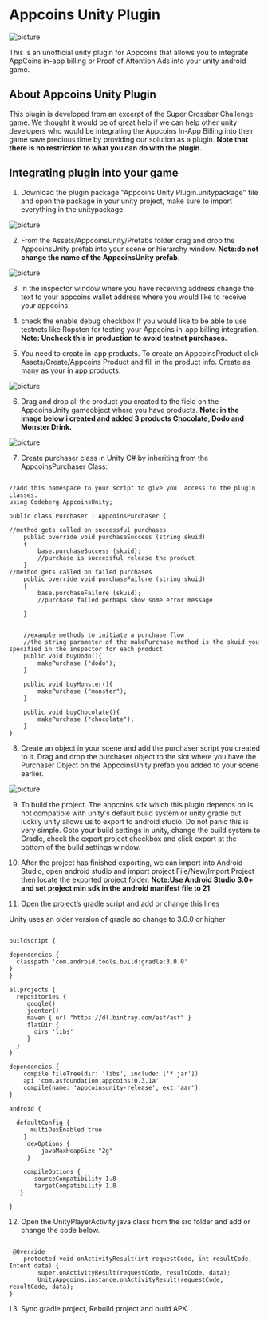 # Appcoins Unity Plugin

![picture](Screenshots/shot1.png)

This is an unofficial unity plugin for Appcoins that allows you to integrate AppCoins in-app billing or Proof of Attention Ads into your unity android game.

## About Appcoins Unity Plugin
This plugin is developed from an excerpt of the Super Crossbar Challenge game. We thought it would be of great help if we can help other unity developers who would be integrating the Appcoins In-App Billing into their game save precious time by providing our solution as a plugin. 
**Note that there is no restriction to what you can do with the plugin.**

## Integrating plugin into your game
1. Download the plugin package "Appcoins Unity Plugin.unitypackage" file and open the package in your unity project, make sure to import everything in the unitypackage.

![picture](Screenshots/shot2.png)

2. From the Assets/AppcoinsUnity/Prefabs folder drag and drop the AppcoinsUnity prefab into your scene or hierarchy window. 
**Note:do not change the name of the AppcoinsUnity prefab.**

![picture](Screenshots/shot3.png)

3. In the inspector window where you have receiving address change the text to your appcoins wallet address where you would like to receive your appcoins.

4. check the enable debug checkbox If you would like to be able to use testnets like Ropsten for testing your Appcoins in-app billing integration.
**Note: Uncheck this in production to avoid testnet purchases.**

5. You need to create in-app products. 
To create an AppcoinsProduct click Assets/Create/Appcoins Product and fill in the product info. Create as many as your in app products.

![picture](Screenshots/shot4.png)

6. Drag and drop all the product you created to the field on the AppcoinsUnity gameobject where you have products.
**Note: in the image below i created and added 3 products Chocolate, Dodo and Monster Drink.**

![picture](Screenshots/shot5.png)

7. Create purchaser class in Unity C# by inheriting from the AppcoinsPurchaser Class:

```

//add this namespace to your script to give you  access to the plugin classes.
using Codeberg.AppcoinsUnity;

public class Purchaser : AppcoinsPurchaser {

//method gets called on successful purchases
	public override void purchaseSuccess (string skuid)
	{
		base.purchaseSuccess (skuid);
		//purchase is successful release the product
	}
//method gets called on failed purchases
	public override void purchaseFailure (string skuid)
	{
		base.purchaseFailure (skuid);
		//purchase failed perhaps show some error message

	}


	//example methods to initiate a purchase flow
    //the string parameter of the makePurchase method is the skuid you specified in the inspector for each product
	public void buyDodo(){
		makePurchase ("dodo");
	}

	public void buyMonster(){
		makePurchase ("monster");
	}

	public void buyChocolate(){
		makePurchase ("chocolate");
	}
}
```

8. Create an object in your scene and add the purchaser script you created to it. Drag and drop the purchaser object to the slot where you have the Purchaser Object on the AppcoinsUnity prefab you added to your scene earlier.

![picture](Screenshots/shot6.png)

9. To build the project. The appcoins sdk which this plugin depends on is not compatible with unity's default build system or unity gradle but luckily unity allows us to export to android studio. Do not panic this is very simple. Goto your build settings in unity, change the build system to Gradle, check the export project checkbox and click export at the bottom of the build settings window.

10. After the project has finished exporting, we can import into Android Studio, open android studio and import project File/New/Import Project then locate the exported project folder. 
**Note:Use Android Studio 3.0+ and set project min sdk in the android manifest file to 21**

11. Open the project’s gradle script and add or change this lines 

Unity uses an older version of gradle so change to 3.0.0 or higher

```

buildscript {

dependencies {
  classpath 'com.android.tools.build:gradle:3.0.0'
}
}

allprojects {
  repositories {
     google()
     jcenter()
     maven { url "https://dl.bintray.com/asf/asf" }
     flatDir {
       dirs 'libs'
     }
  }
}

dependencies {
	compile fileTree(dir: 'libs', include: ['*.jar'])
	api 'com.asfoundation:appcoins:0.3.1a'
	compile(name: 'appcoinsunity-release', ext:'aar')
}

android {

  defaultConfig {
      multiDexEnabled true
    }
     dexOptions {
         javaMaxHeapSize "2g"
     }
   
    compileOptions {
       sourceCompatibility 1.8
       targetCompatibility 1.8
   }

}
```

12. Open the UnityPlayerActivity java class from the src folder and add or change the code below.

```

 @Override
    protected void onActivityResult(int requestCode, int resultCode, Intent data) {
        super.onActivityResult(requestCode, resultCode, data);
        UnityAppcoins.instance.onActivityResult(requestCode, resultCode, data);
}
```

13. Sync gradle project, Rebuild project and build APK.

